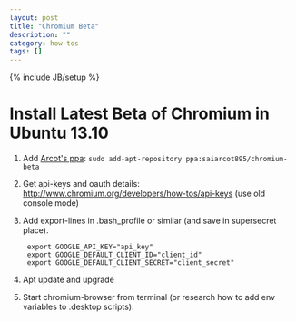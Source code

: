 ```yaml
---
layout: post
title: "Chromium Beta"
description: ""
category: how-tos
tags: []
---
```

{% include JB/setup %}

Install Latest Beta of Chromium in Ubuntu 13.10
===============================================

1. Add [Arcot's ppa](https://launchpad.net/~saiarcot895/+archive/chromium-beta): `sudo add-apt-repository ppa:saiarcot895/chromium-beta`
2. Get api-keys and oauth details: http://www.chromium.org/developers/how-tos/api-keys (use old console mode)
3. Add export-lines in .bash_profile or similar (and save in supersecret place).

        export GOOGLE_API_KEY="api_key"
        export GOOGLE_DEFAULT_CLIENT_ID="client_id"
        export GOOGLE_DEFAULT_CLIENT_SECRET="client_secret"

4. Apt update and upgrade
5. Start chromium-browser from terminal (or research how to add env variables to .desktop scripts).



